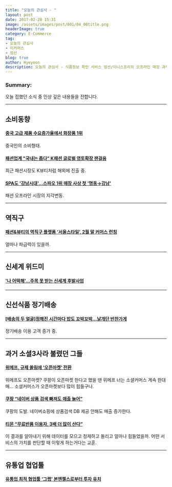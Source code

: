 ```yaml
---
title: "오늘의 관심사 - "
layout: post
date: 2017-02-28 15:31
image: /assets/images/post/001/04_00title.png
headerImage: true
category: E-Commerce
tag:
- 오늘의 관심사
- 이커머스
- 엄선
blog: true
author: Hyeyeon
description: 오늘의 관심사 - 식품정보 확인 서비스 엄선/이니스프리의 오프라인 매장 과부하
---
```


### Summary:

오늘 접했던 소식 중 인상 깊은 내용들을 전합니다.

---


## 소비동향

#### [중국 고급 제품 수요증가율에서 화장품 1위](http://www.thebk.co.kr/news/articleView.html?idxno=182500)

중국인의 소비형태.

#### [패션업계 "국내는 좁다" K패션 글로벌 영토확장 잰걸음](http://www.fnnews.com/news/201702261639160061)

최근 패션시장도 K뷰티처럼 해외에 진출 중.

#### [SPA도 '강남시대'…스파오 1위 매장 사상 첫 '명동→강남'](http://news1.kr/articles/?2920011)

패션 오프라인 시장의 지각변동.

---

## 역직구

#### [패션&뷰티의 역직구 플랫폼 ‘서울스타일’, 2월 말 커머스 런칭](http://sbscnbc.sbs.co.kr/read.jsp?pmArticleId=10000848766)

얼마나 파급력이 있을까.

---

## 신세계 위드미

#### ['나 어떡해'…주목 못 받는 신세계 후발사업](http://www.sisaon.co.kr/news/articleView.html?idxno=52897)

---

## 신선식품 정기배송

#### [[배송의 두 얼굴]정해진 시간마다 밥도 꼬박꼬박…날개단 반찬가게](http://view.asiae.co.kr/news/view.htm?idxno=2017022617022635303)

정기배송 이용 고객 증가 중.

---

## 과거 소셜3사라 불렸던 그들

#### [위메프, 규제 쏠림에 ‘오픈마켓’ 전환](http://www.zdnet.co.kr/news/news_view.asp?artice_id=20170227090822)

위메프도 오픈마켓? 쿠팡이 오픈마켓 한다고 했을 땐 위메프 너는 소셜커머스 계속 한대매... 소셜커머스가 오픈마켓보다 많이 힘들구나.

#### [쿠팡 “네이버 상품 검색 빠져도 매출 늘어”](http://www.zdnet.co.kr/news/news_view.asp?artice_id=20170227102251)

쿠팡의 도발. 네이버쇼핑에 상품검색 DB 제공 안해도 매출 증가한다.

#### [티몬 “무료반품 이용자, 3배 더 많이 산다”](http://www.zdnet.co.kr/news/news_view.asp?artice_id=20170227182618)

이 결과를 알아내기 위해 데이터를 모으고 정제하고 돌리고 얼마나 힘들었을까. 어떤 서비스의 가치를 판단할 때 이렇게 하는거다는 교훈.

---

## 유통업 협업툴

#### [유통업 최적 협업툴 ‘그랩’ 본엔젤스로부터 투자 유치](http://www.venturesquare.net/744011)
